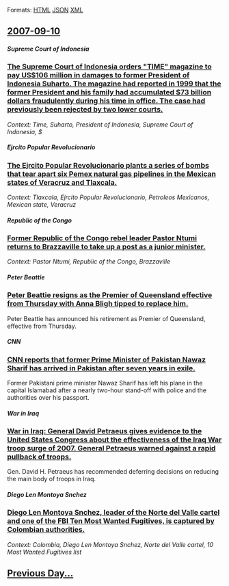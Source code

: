 
Formats: [HTML](2007/09/10/index.html)  [JSON](2007/09/10/index.json)  [XML](2007/09/10/index.xml)  

## [2007-09-10](/news/2007/09/10/index.md)

##### Supreme Court of Indonesia
### [ The Supreme Court of Indonesia orders "TIME" magazine to pay US$106 million in damages to former President of Indonesia Suharto. The magazine had reported in 1999 that the former President and his family had accumulated $73 billion dollars fraudulently during his time in office. The case had previously been rejected by two lower courts. ](/news/2007/09/10/the-supreme-court-of-indonesia-orders-time-magazine-to-pay-us-106-million-in-damages-to-former-president-of-indonesia-suharto-the-magazi.md)
_Context: Time, Suharto, President of Indonesia, Supreme Court of Indonesia, $_

#####  Ejrcito Popular Revolucionario
### [ The Ejrcito Popular Revolucionario plants a series of bombs that tear apart six Pemex natural gas pipelines in the Mexican states of Veracruz and Tlaxcala. ](/news/2007/09/10/the-ejercito-popular-revolucionario-plants-a-series-of-bombs-that-tear-apart-six-pemex-natural-gas-pipelines-in-the-mexican-states-of-verac.md)
_Context: Tlaxcala,  Ejrcito Popular Revolucionario, Petroleos Mexicanos, Mexican state, Veracruz_

##### Republic of the Congo
### [ Former Republic of the Congo rebel leader Pastor Ntumi returns to Brazzaville to take up a post as a junior minister. ](/news/2007/09/10/former-republic-of-the-congo-rebel-leader-pastor-ntumi-returns-to-brazzaville-to-take-up-a-post-as-a-junior-minister.md)
_Context: Pastor Ntumi, Republic of the Congo, Brazzaville_

##### Peter Beattie
### [ Peter Beattie resigns as the Premier of Queensland effective from Thursday with Anna Bligh tipped to replace him. ](/news/2007/09/10/peter-beattie-resigns-as-the-premier-of-queensland-effective-from-thursday-with-anna-bligh-tipped-to-replace-him.md)
Peter Beattie has announced his retirement as Premier of Queensland, effective from Thursday.

##### CNN
### [ CNN reports that former Prime Minister of Pakistan Nawaz Sharif has arrived in Pakistan after seven years in exile. ](/news/2007/09/10/cnn-reports-that-former-prime-minister-of-pakistan-nawaz-sharif-has-arrived-in-pakistan-after-seven-years-in-exile.md)
Former Pakistani prime minister Nawaz Sharif has left his plane in the capital Islamabad after a nearly two-hour stand-off with police and the authorities over his passport.

##### War in Iraq
### [ War in Iraq: General David Petraeus gives evidence to the United States Congress about the effectiveness of the Iraq War troop surge of 2007. General Petraeus warned against a rapid pullback of troops. ](/news/2007/09/10/war-in-iraq-general-david-petraeus-gives-evidence-to-the-united-states-congress-about-the-effectiveness-of-the-iraq-war-troop-surge-of-200.md)
Gen. David H. Petraeus has recommended deferring decisions on reducing the main body of troops in Iraq.

##### Diego Len Montoya Snchez
### [ Diego Len Montoya Snchez, leader of the Norte del Valle cartel and one of the FBI Ten Most Wanted Fugitives, is captured by Colombian authorities. ](/news/2007/09/10/diego-leon-montoya-sanchez-leader-of-the-norte-del-valle-cartel-and-one-of-the-fbi-ten-most-wanted-fugitives-is-captured-by-colombian-aut.md)
_Context: Colombia, Diego Len Montoya Snchez, Norte del Valle cartel, 10 Most Wanted Fugitives list_

## [Previous Day...](/news/2007/09/9/index.md)

